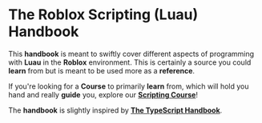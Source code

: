 # The Roblox Scripting (Luau) Handbook

This **handbook** is meant to swiftly cover different aspects of programming with **Luau** in the **Roblox** environment. This is certainly a source you could **learn** from but is meant to be used more as a **reference**.

If you're looking for a **Course** to primarily **learn** from, which will hold you hand and really **guide** you, explore our [**Scripting Course**](../courses/scripting/introduction-to-scripting/index.md)!


The **handbook** is slightly inspired by [**The TypeScript Handbook**](https://www.typescriptlang.org/docs/handbook/intro.html).